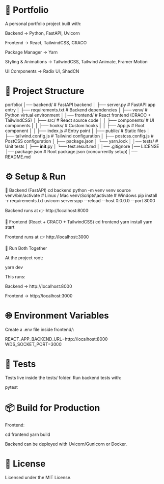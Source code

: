 # 📌 Portfolio

A personal portfolio project built with:

Backend → Python, FastAPI, Uvicorn

Frontend → React, TailwindCSS, CRACO

Package Manager → Yarn

Styling & Animations → TailwindCSS, Tailwind Animate, Framer Motion

UI Components → Radix UI, ShadCN

# 📂 Project Structure


porfolio/
│── backend/                 # FastAPI backend
│   ├── server.py            # FastAPI app entry
│   ├── requirements.txt     # Backend dependencies
│   ├── venv/                # Python virtual environment
│
│── frontend/                # React frontend (CRACO + TailwindCSS)
│   ├── src/                 # React source code
│   │   ├── components/      # UI components
│   │   ├── hooks/           # Custom hooks
│   │   ├── App.js           # Root component
│   │   ├── index.js         # Entry point
│   ├── public/              # Static files
│   ├── tailwind.config.js   # Tailwind configuration
│   ├── postcss.config.js    # PostCSS configuration
│   ├── package.json
│   └── yarn.lock
│
│── tests/                   # Unit tests
│   ├── __init__.py
│   └── test.result.md
│
│── .gitignore
│── LICENSE
│── package.json             # Root package.json (concurrently setup)
│── README.md



# ⚙️ Setup & Run
🔧 Backend (FastAPI)
cd backend
python -m venv venv
source venv/bin/activate   # Linux / Mac
venv\Scripts\activate      # Windows
pip install -r requirements.txt
uvicorn server:app --reload --host 0.0.0.0 --port 8000


Backend runs at 👉 http://localhost:8000

🎨 Frontend (React + CRACO + TailwindCSS)
cd frontend
yarn install
yarn start


Frontend runs at 👉 http://localhost:3000

🚀 Run Both Together

At the project root:

yarn dev


This runs:

Backend → http://localhost:8000

Frontend → http://localhost:3000

# 🌐 Environment Variables

Create a .env file inside frontend/:

REACT_APP_BACKEND_URL=http://localhost:8000
WDS_SOCKET_PORT=3000

# 🧪 Tests

Tests live inside the tests/ folder.
Run backend tests with:

pytest

# 📦 Build for Production

Frontend:

cd frontend
yarn build


Backend can be deployed with Uvicorn/Gunicorn or Docker.

# 📜 License

Licensed under the MIT License.